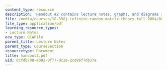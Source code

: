 ```yaml
---
content_type: resource
description: 'Handout #2 contains lecture notes, graphs, and diagrams related to histogramming.'
file: /media/courses/18-338j-infinite-random-matrix-theory-fall-2004/0cfdb708e0920f77dc2e2cd96f7db37a_handout2.pdf
file_type: application/pdf
learning_resource_types:
- Lecture Notes
ocw_type: OCWFile
parent_title: Lecture Notes
parent_type: CourseSection
resourcetype: Document
title: handout2.pdf
uid: 0cfdb708-e092-0f77-dc2e-2cd96f7db37a
---
```

